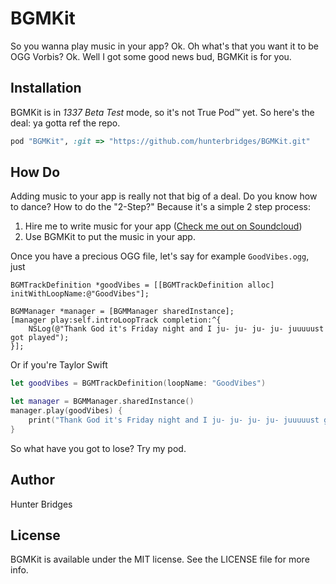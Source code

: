 # BGMKit

So you wanna play music in your app? Ok. Oh what's that you want it to be
OGG Vorbis? Ok. Well I got some good news bud, BGMKit is for you.

## Installation

BGMKit is in _1337 Beta Test_ mode, so it's not True Pod™ yet. So here's the
deal: ya gotta ref the repo.

```ruby
pod "BGMKit", :git => "https://github.com/hunterbridges/BGMKit.git"
```

## How Do

Adding music to your app is really not that big of a deal. Do you know how to
dance? How to do the "2-Step?" Because it's a simple 2 step process:

1. Hire me to write music for your app ([Check me out on Soundcloud](https://soundcloud.com/hunty))
2. Use BGMKit to put the music in your app.

Once you have a precious OGG file, let's say for example `GoodVibes.ogg`, just

```objc
BGMTrackDefinition *goodVibes = [[BGMTrackDefinition alloc] initWithLoopName:@"GoodVibes"];

BGMManager *manager = [BGMManager sharedInstance];
[manager play:self.introLoopTrack completion:^{
    NSLog(@"Thank God it's Friday night and I ju- ju- ju- ju- juuuuust got played");
}];
```

Or if you're Taylor Swift

```swift
let goodVibes = BGMTrackDefinition(loopName: "GoodVibes")

let manager = BGMManager.sharedInstance()
manager.play(goodVibes) {
    print("Thank God it's Friday night and I ju- ju- ju- ju- juuuuust got played")
}
```

So what have you got to lose? Try my pod.

## Author

Hunter Bridges

## License

BGMKit is available under the MIT license. See the LICENSE file for more info.
